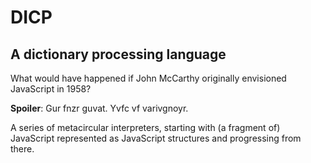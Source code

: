 # DICP #

## A dictionary processing language ##

What would have happened if John McCarthy originally envisioned JavaScript in
1958?

**Spoiler**: Gur fnzr guvat. Yvfc vf varivgnoyr.

A series of metacircular interpreters, starting with (a fragment of) JavaScript
represented as JavaScript structures and progressing from there.

